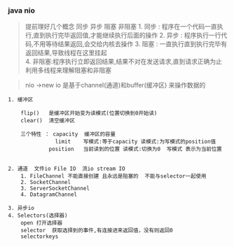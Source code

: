 ### java nio
> 提前理好几个概念
	同步  异步 阻塞 非阻塞
	1. 同步  : 程序在一个代码一直执行,直到执行完毕返回值,才能继续执行后面的操作
	2. 异步  : 程序执行一行代码,不用等待结果返回,会交给内核去操作
	3. 阻塞  : 一直执行直到执行完毕有返回结果,导致线程在这里挂起   
	4. 非阻塞:程序执行立即返回结果,结果不对在发送请求,直到请求正确为止 利用多线程来理解阻塞和非阻塞
>




> nio ->new io 是基于channel(通道)和buffer(缓冲区) 来操作数据的
	
	1. 缓冲区

		flip()   是缓冲区开始变为读模式(位置切换到0开始读)
		clear()  清空缓冲区
		
		三个特性 ： capacity  缓冲区的容量
				   limit    写模式:等于capacity 读模式:为写模式的position值
				 position   当前读到的位置 读模式:切换为0  写模式 表示为当前位置


	2. 通道  文件io File IO  流io stream IO
		1. FileChannel 不能直接创建 且永远是阻塞的  不能与selector一起使用
		2. SocketChannel
		3. ServerSocketChannel
		4. DatagramChannel
	
	3. 异步io
	4. Selectors(选择器) 
		open 打开选择器
		selector  获取选择到的事件,有连接进来返回值，没有则返回0
		selectorkeys



